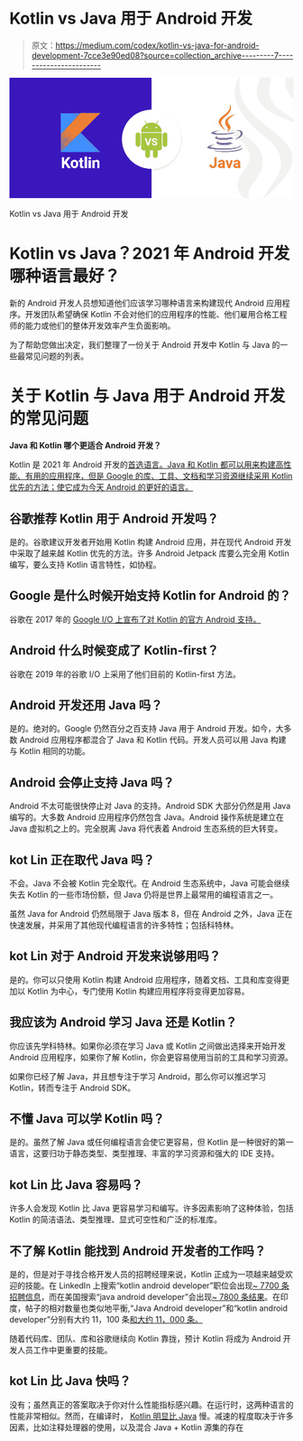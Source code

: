 # Kotlin vs Java 用于 Android 开发

> 原文：<https://medium.com/codex/kotlin-vs-java-for-android-development-7cce3e90ed08?source=collection_archive---------7----------------------->

![](img/52c706b8f92729d5550fbbf502e58b1b.png)

Kotlin vs Java 用于 Android 开发

# Kotlin vs Java？2021 年 Android 开发哪种语言最好？

新的 Android 开发人员想知道他们应该学习哪种语言来构建现代 Android 应用程序。开发团队希望确保 Kotlin 不会对他们的应用程序的性能、他们雇用合格工程师的能力或他们的整体开发效率产生负面影响。

为了帮助您做出决定，我们整理了一份关于 Android 开发中 Kotlin 与 Java 的一些最常见问题的列表。

# 关于 Kotlin 与 Java 用于 Android 开发的常见问题

**Java 和 Kotlin 哪个更适合 Android 开发？**

Kotlin 是 2021 年 Android 开发的[首选语言。Java 和 Kotlin 都可以用来构建高性能、有用的应用程序，但是 Google 的库、工具、文档和学习资源继续采用 Kotlin 优先的方法；使它成为今天 Android 的更好的语言。](https://developer.android.com/kotlin/first#why)

## **谷歌推荐 Kotlin 用于 Android 开发吗？**

是的。谷歌建议开发者开始用 Kotlin 构建 Android 应用，并在现代 Android 开发中采取了越来越 Kotlin 优先的方法。许多 Android Jetpack 库要么完全用 Kotlin 编写，要么支持 Kotlin 语言特性，如协程。

## **Google 是什么时候开始支持 Kotlin for Android 的？**

谷歌在 2017 年的 [Google I/O 上宣布了对 Kotlin 的官方 Android 支持。](https://youtu.be/EtQ8Le8-zyo?t=660)

## **Android 什么时候变成了 Kotlin-first？**

谷歌在 2019 年的谷歌 I/O 上采用了他们目前的 Kotlin-first 方法。

## **Android 开发还用 Java 吗？**

是的。绝对的。Google 仍然百分之百支持 Java 用于 Android 开发。如今，大多数 Android 应用程序都混合了 Java 和 Kotlin 代码。开发人员可以用 Java 构建与 Kotlin 相同的功能。

## **Android 会停止支持 Java 吗？**

Android 不太可能很快停止对 Java 的支持。Android SDK 大部分仍然是用 Java 编写的。大多数 Android 应用程序仍然包含 Java。Android 操作系统是建立在 Java 虚拟机之上的。完全脱离 Java 将代表着 Android 生态系统的巨大转变。

## **kot Lin 正在取代 Java 吗？**

不会。Java 不会被 Kotlin 完全取代。在 Android 生态系统中，Java 可能会继续失去 Kotlin 的一些市场份额，但 Java 仍将是世界上最常用的编程语言之一。

虽然 Java for Android 仍然局限于 Java 版本 8，但在 Android 之外，Java 正在快速发展，并采用了其他现代编程语言的许多特性；包括科特林。

## **kot Lin 对于 Android 开发来说够用吗？**

是的。你可以只使用 Kotlin 构建 Android 应用程序，随着文档、工具和库变得更加以 Kotlin 为中心，专门使用 Kotlin 构建应用程序将变得更加容易。

## **我应该为 Android 学习 Java 还是 Kotlin？**

你应该先学科特林。如果你必须在学习 Java 或 Kotlin 之间做出选择来开始开发 Android 应用程序，如果你了解 Kotlin，你会更容易使用当前的工具和学习资源。

如果你已经了解 Java，并且想专注于学习 Android，那么你可以推迟学习 Kotlin，转而专注于 Android SDK。

## **不懂 Java 可以学 Kotlin 吗？**

是的。虽然了解 Java 或任何编程语言会使它更容易，但 Kotlin 是一种很好的第一语言，这要归功于静态类型、类型推理、丰富的学习资源和强大的 IDE 支持。

## **kot Lin 比 Java 容易吗？**

许多人会发现 Kotlin 比 Java 更容易学习和编写。许多因素影响了这种体验，包括 Kotlin 的简洁语法、类型推理、显式可空性和广泛的标准库。

## **不了解 Kotlin 能找到 Android 开发者的工作吗？**

是的，但是对于寻找合格开发人员的招聘经理来说，Kotlin 正成为一项越来越受欢迎的技能。在 LinkedIn 上搜索“kotlin android developer”职位会出现[~ 7700 条招聘信息](https://www.linkedin.com/jobs/search/?geoId=103644278&keywords=kotlin%20android%20developer&location=United%20States)，而在美国搜索“java android developer”会出现[~ 7800 条结果](https://www.linkedin.com/jobs/search/?geoId=103644278&keywords=java%20android%20developer&location=United%20States)。在印度，帖子的相对数量也类似地平衡,“Java Android developer”和“kotlin android developer”分别有大约 11，100 条[和大约 11，000 条](http://java%20android%20developer/)[。](https://www.linkedin.com/jobs/search/?geoId=102713980&keywords=kotlin%20android%20developer&location=India)

随着代码库、团队、库和谷歌继续向 Kotlin 靠拢，预计 Kotlin 将成为 Android 开发人员工作中更重要的技能。

## **kot Lin 比 Java 快吗？**

没有；虽然真正的答案取决于你对什么性能指标感兴趣。在运行时，这两种语言的性能非常相似。然而，在编译时， [Kotlin 明显比 Java](https://eng.uber.com/measuring-kotlin-build-performance/) 慢。减速的程度取决于许多因素，比如注释处理器的使用，以及混合 Java + Kotlin 源集的存在